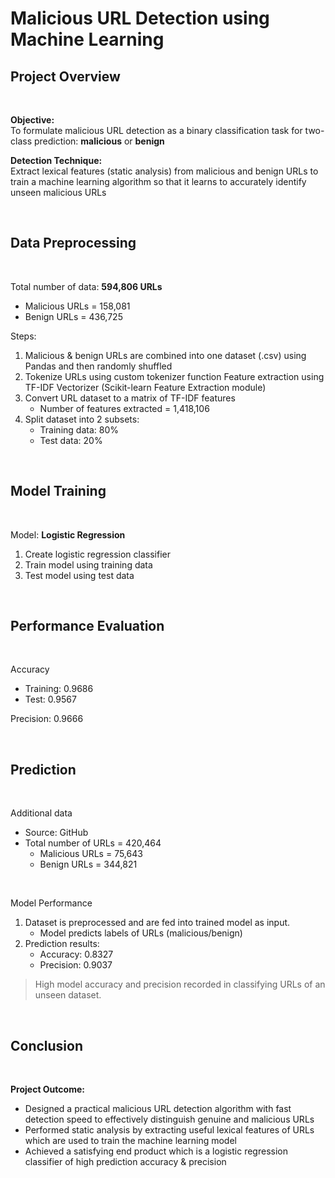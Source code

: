 # **Malicious URL Detection using Machine Learning**

## **Project Overview**
<br/>

**Objective:** <br/>
To formulate malicious URL detection as a binary classification task for two-class prediction: **malicious** or **benign**

**Detection Technique:** <br/>
Extract lexical features (static analysis) from malicious and benign URLs to train a machine learning algorithm so that it learns to accurately identify unseen malicious URLs

<br/>

## **Data Preprocessing**
<br/>

Total number of data: **594,806 URLs**
- Malicious URLs = 158,081
- Benign URLs = 436,725

Steps:
1. Malicious & benign URLs are combined into one dataset (.csv) using Pandas and then randomly shuffled
2. Tokenize URLs using custom tokenizer function
Feature extraction using TF-IDF Vectorizer (Scikit-learn Feature Extraction module)
3. Convert URL dataset to a matrix of TF-IDF features
    - Number of features extracted = 1,418,106
4. Split dataset into 2 subsets:
    - Training data: 80%
    - Test data: 20%

<br/>

## **Model Training**
<br/>

Model: **Logistic Regression**
1. Create logistic regression classifier
2. Train model using training data
3. Test model using test data

<br/>

## **Performance Evaluation**
<br/>

Accuracy
- Training: 0.9686
- Test: 0.9567

Precision: 0.9666

<br/>

## **Prediction**
<br/>

Additional data
- Source: GitHub
- Total number of URLs = 420,464
    - Malicious URLs = 75,643
    - Benign URLs = 344,821

<br/>

Model Performance
1. Dataset is preprocessed and are fed into trained model as input.
    - Model predicts labels of URLs (malicious/benign)
2. Prediction results:
    - Accuracy: 0.8327
    - Precision: 0.9037


> High model accuracy and precision recorded in classifying URLs of an unseen dataset.

<br/>

## **Conclusion**
<br/>

**Project Outcome:**
- Designed a practical malicious URL detection algorithm with fast detection speed to effectively distinguish genuine and malicious URLs
- Performed static analysis by extracting useful lexical features of URLs which are used to train the machine learning model
- Achieved a satisfying end product which is a logistic regression classifier of high prediction accuracy & precision








